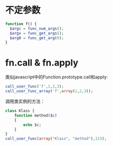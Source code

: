 不定参数
========

```php
function f() {
  $argc = func_num_args();
  $argv = func_get_args();
  $arg0 = func_get_arg(0);
}
```

fn.call & fn.apply
==================
类似javascript中的Function.prototype.call和apply:

```php
call_user_func('f',1,2,3);
call_user_func_array('f',array(1,2,3));
```

调用类实例的方法：
```php
class Klass {  
    function method($c)  
    {  
        echo $c;  
    }  
}  
call_user_func(array("Klass", "method"),123); 
```
